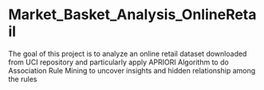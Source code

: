 # Market_Basket_Analysis_OnlineRetail

The goal of this project is to analyze an online retail dataset downloaded from UCI repository and particularly apply APRIORI Algorithm to do Association Rule Mining to uncover insights and hidden relationship among the rules
